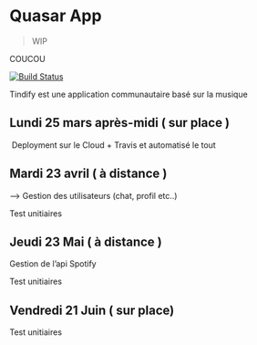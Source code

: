 # Quasar App

> WIP

COUCOU

[![Build Status](https://travis-ci.org/KilianPA/project-front.png?branch=master)](https://travis-ci.org/KilianPA/project-front)

Tindify est une application communautaire basé sur la musique

## Lundi 25 mars après-midi ( sur place )
 Deployment sur le Cloud + Travis et automatisé le tout

## Mardi 23 avril ( à distance )

—> Gestion des utilisateurs (chat, profil etc..)

Test unitiaires

## Jeudi 23 Mai ( à distance )

Gestion de l’api Spotify

Test unitiaires

## Vendredi 21 Juin ( sur place)

Test unitiaires
